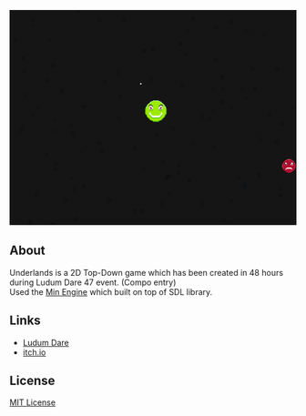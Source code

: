 <p align="center">
  <a href="#"><img src="https://github.com/iozsaygi/underlands/blob/main/media/showcase.gif"/></a>
</p>

## About
Underlands is a 2D Top-Down game which has been created in 48 hours during Ludum Dare 47 event. (Compo entry) </br>
Used the [Min Engine](https://github.com/iozsaygi/min-engine) which built on top of SDL library.

## Links
  * [Ludum Dare](https://ldjam.com/events/ludum-dare/47/underlands)
  * [itch.io](https://iozsaygi.itch.io/underlands)
  
## License
[MIT License](https://github.com/iozsaygi/underlands/blob/main/LICENSE)

